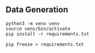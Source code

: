 ## Data Generation
```
python3 -m venv venv
source venv/bin/activate
pip install -r requirements.txt
``` 

```
pip freeze > requirements.txt
```